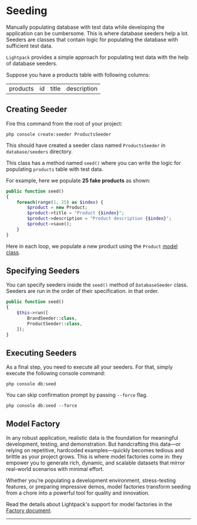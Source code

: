 # Seeding

Manually populating database with test data while developing the application can be cumbersome. This is where database seeders help a lot. Seeders are classes that contain logic for populating the database with sufficient test data. 

`Lightpack` provides a simple approach for populating test data with the help of database seeders.

Suppose you have a products table with following columns:

<table>
    <tr>
        <td class="token title important">products</td>
        <td>id</td>
        <td>title</td>
        <td>description</td>
    </tr>
</table>

## Creating Seeder

Fire this command from the root of your project:

```terminal
php console create:seeder ProductsSeeder
```

This should have created a seeder class named `ProductsSeeder` in `database/seeders` directory. 

This class has a method named `seed()` where you can write the logic for populating `products` table with test data.

For example, here we populate **25 fake products** as shown:

```php
public function seed()
{
    foreach(range(1, 25) as $index) {
        $product = new Product;
        $product->title = "Product {$index}";
        $product->description = "Product description {$index}";
        $product->save();
    }
}
```

Here in each loop, we populate a new product using the `Product` [model class](models.md).

## Specifying Seeders

You can specify seeders inside the `seed()` method of `DatabaseSeeder` class. Seeders are run in the order of their specification.
in that order.

```php
public function seed()
{
    $this->run([
        BrandSeeder::class,
        ProductSeeder::class,
    ]);
}
```

## Executing Seeders

As a final step, you need to execute all your seeders. For that, simply execute the following console command:

```terminal
php console db:seed
```

You can skip confirmation prompt by passing `--force` flag.

```terminal
php console db:seed --force
```

## Model Factory

In any robust application, realistic data is the foundation for meaningful development, testing, and demonstration. But handcrafting this data—or relying on repetitive, hardcoded examples—quickly becomes tedious and brittle as your project grows. This is where model factories come in: they empower you to generate rich, dynamic, and scalable datasets that mirror real-world scenarios with minimal effort.

Whether you’re populating a development environment, stress-testing features, or preparing impressive demos, model factories transform seeding from a chore into a powerful tool for quality and innovation.

Read the details about Lightpack's support for model factories in the [Factory document](/factory.md).

---